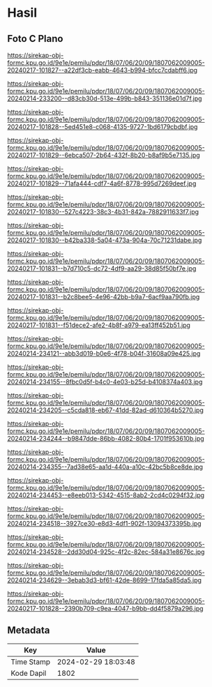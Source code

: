 # Hasil

## Foto C Plano

https://sirekap-obj-formc.kpu.go.id/9e1e/pemilu/pdpr/18/07/06/20/09/1807062009005-20240217-101827--a22df3cb-eabb-4643-b994-bfcc7cdabff6.jpg

https://sirekap-obj-formc.kpu.go.id/9e1e/pemilu/pdpr/18/07/06/20/09/1807062009005-20240214-233200--d83cb30d-513e-499b-b843-351136e01d7f.jpg

https://sirekap-obj-formc.kpu.go.id/9e1e/pemilu/pdpr/18/07/06/20/09/1807062009005-20240217-101828--5ed451e8-c068-4135-9727-1bd6179cbdbf.jpg

https://sirekap-obj-formc.kpu.go.id/9e1e/pemilu/pdpr/18/07/06/20/09/1807062009005-20240217-101829--6ebca507-2b64-432f-8b20-b8af9b5e7135.jpg

https://sirekap-obj-formc.kpu.go.id/9e1e/pemilu/pdpr/18/07/06/20/09/1807062009005-20240217-101829--71afa444-cdf7-4a6f-8778-995d7269deef.jpg

https://sirekap-obj-formc.kpu.go.id/9e1e/pemilu/pdpr/18/07/06/20/09/1807062009005-20240217-101830--527c4223-38c3-4b31-842a-7882911633f7.jpg

https://sirekap-obj-formc.kpu.go.id/9e1e/pemilu/pdpr/18/07/06/20/09/1807062009005-20240217-101830--b42ba338-5a04-473a-904a-70c71231dabe.jpg

https://sirekap-obj-formc.kpu.go.id/9e1e/pemilu/pdpr/18/07/06/20/09/1807062009005-20240217-101831--b7d710c5-dc72-4df9-aa29-38d85f50bf7e.jpg

https://sirekap-obj-formc.kpu.go.id/9e1e/pemilu/pdpr/18/07/06/20/09/1807062009005-20240217-101831--b2c8bee5-4e96-42bb-b9a7-6acf9aa790fb.jpg

https://sirekap-obj-formc.kpu.go.id/9e1e/pemilu/pdpr/18/07/06/20/09/1807062009005-20240217-101831--f51dece2-afe2-4b8f-a979-ea13ff452b51.jpg

https://sirekap-obj-formc.kpu.go.id/9e1e/pemilu/pdpr/18/07/06/20/09/1807062009005-20240214-234121--abb3d019-b0e6-4f78-b04f-31608a09e425.jpg

https://sirekap-obj-formc.kpu.go.id/9e1e/pemilu/pdpr/18/07/06/20/09/1807062009005-20240214-234155--8fbc0d5f-b4c0-4e03-b25d-b4108374a403.jpg

https://sirekap-obj-formc.kpu.go.id/9e1e/pemilu/pdpr/18/07/06/20/09/1807062009005-20240214-234205--c5cda818-eb67-41dd-82ad-d610364b5270.jpg

https://sirekap-obj-formc.kpu.go.id/9e1e/pemilu/pdpr/18/07/06/20/09/1807062009005-20240214-234244--b9847dde-86bb-4082-80b4-1701f953610b.jpg

https://sirekap-obj-formc.kpu.go.id/9e1e/pemilu/pdpr/18/07/06/20/09/1807062009005-20240214-234355--7ad38e65-aa1d-440a-a10c-42bc5b8ce8de.jpg

https://sirekap-obj-formc.kpu.go.id/9e1e/pemilu/pdpr/18/07/06/20/09/1807062009005-20240214-234453--e8eeb013-5342-4515-8ab2-2cd4c0294f32.jpg

https://sirekap-obj-formc.kpu.go.id/9e1e/pemilu/pdpr/18/07/06/20/09/1807062009005-20240214-234518--3927ce30-e8d3-4df1-902f-13094373395b.jpg

https://sirekap-obj-formc.kpu.go.id/9e1e/pemilu/pdpr/18/07/06/20/09/1807062009005-20240214-234528--2dd30d04-925c-4f2c-82ec-584a31e8676c.jpg

https://sirekap-obj-formc.kpu.go.id/9e1e/pemilu/pdpr/18/07/06/20/09/1807062009005-20240214-234629--3ebab3d3-bf61-42de-8699-17fda5a85da5.jpg

https://sirekap-obj-formc.kpu.go.id/9e1e/pemilu/pdpr/18/07/06/20/09/1807062009005-20240217-101828--2390b709-c9ea-4047-b9bb-dd4f5879a296.jpg


## Metadata

| Key        | Value               |
| ---------- | ------------------- |
| Time Stamp | 2024-02-29 18:03:48 |
| Kode Dapil | 1802                |




